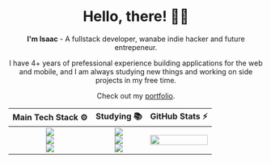 <div align="center">
    
  # Hello, there! 🤙🏽
  
  **I'm Isaac** - A fullstack developer, wanabe indie hacker and future entrepeneur. 
  
  I have 4+ years of prefessional experience building applications for the web and mobile, and I am always studying new things and working on side projects in my free time.
  
  Check out my [portfolio](https://isaacmuniz.vercel.app).

  <table>
    <thead>
      <tr>
        <th style="text-align: center;">Main Tech Stack ⚙️</th>
        <th style="text-align: center;">Studying 📚️</th>
        <th style="text-align: center;">GitHub Stats ⚡️</th>
      </tr>
    </thead>
    <tbody>
      <tr>
        <td>
          <!-- Main Tech Stack -->
          <div align="center">
            <img src="https://skillicons.dev/icons?i=react,next" />
            <br/>
            <img src="https://skillicons.dev/icons?i=nodejs,nest" />
            <br/>
            <img src="https://skillicons.dev/icons?i=ts" />
          </div>
        </td>
        <td>
          <!-- Studying -->
          <div align="center">
            <img src="https://skillicons.dev/icons?i=flutter" />
            <br/>
            <img src="https://skillicons.dev/icons?i=django,laravel" />
            <br/>
            <img src="https://skillicons.dev/icons?i=py,cs,php" />
          </div>
        </td>
        <td>
          <!-- GitHub Stats -->
          <img src="https://github-readme-stats.vercel.app/api/top-langs/?username=codigoisaac&theme=radical&layout=donut" width="100%" />
        </td>
      </tr>
    </tbody>
  </table>
</div>

